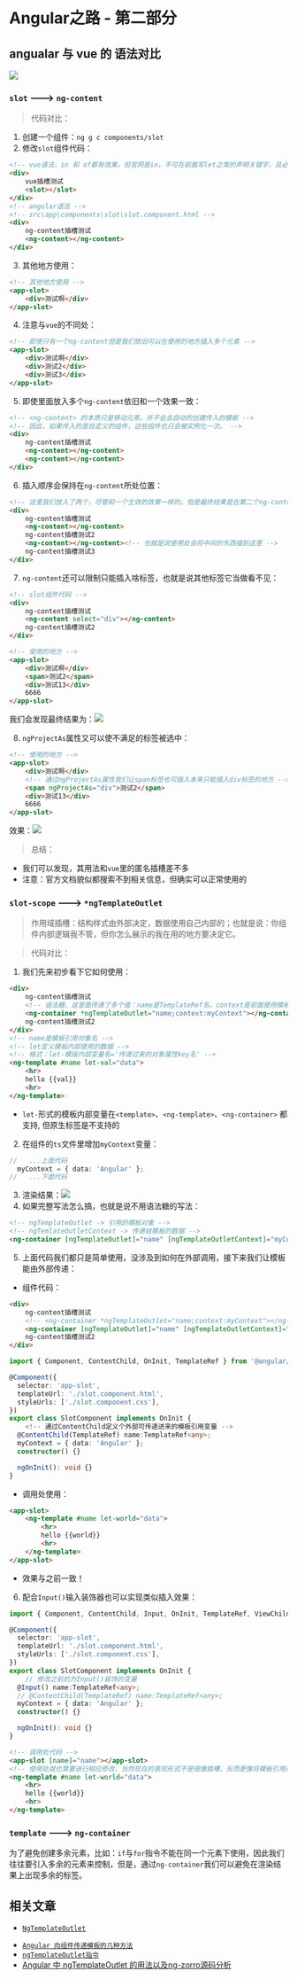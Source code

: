 # Angular之路 - 第二部分
## angualar  与 vue 的 语法对比
![](https://gitee.com/huanshenga/myimg/raw/master/PicGo/20201108180857.png)
### `slot` ---> `ng-content`

> 代码对比：
1. 创建一个组件：`ng g c components/slot`
2. 修改`slot`组件代码：
```html
<!-- vue语法，in 和 of都有效果，但官网是in，不可在前面写let之类的声明关键字，且必需加上key配合diff算法使用 -->
<div>
    vue插槽测试
    <slot></slot>
</div>
<!-- angular语法 -->
<!-- src\app\components\slot\slot.component.html -->
<div>
    ng-content插槽测试
    <ng-content></ng-content>
</div>
```
3. 其他地方使用：
```html
<!-- 其他地方使用 -->
<app-slot>
    <div>测试啊</div>
</app-slot>
```
4. 注意与`vue`的不同处：
```html
<!-- 即使只有一个ng-content但是我们依旧可以在使用的地方插入多个元素 -->
<app-slot>
    <div>测试啊</div>
    <div>测试2</div>
    <div>测试3</div>
</app-slot>
```
5. 即使里面放入多个`ng-content`依旧和一个效果一致：
```html
<!-- <ng-content> 的本质只是移动元素，并不会去自动的创建传入的模板 -->
<!-- 因此，如果传入的是自定义的组件，这些组件也只会被实例化一次。 -->
<div>
    ng-content插槽测试
    <ng-content></ng-content>
    <ng-content></ng-content>
</div>
```
6. 插入顺序会保持在`ng-content`所处位置：
```html
<!-- 这里我们放入了两个，尽管和一个生效的效果一样的，但是最终结果是在第二个ng-content位置处插入，就相当于第一个不存在 -->
<div>
    ng-content插槽测试
    <ng-content></ng-content>
    ng-content插槽测试2
    <ng-content></ng-content><!-- 也就是说使用处会将中间的东西插到这里 -->
    ng-content插槽测试3
</div>
```
7. `ng-content`还可以限制只能插入啥标签，也就是说其他标签它当做看不见：
```html
<!-- slot组件代码 -->
<div>
    ng-content插槽测试
    <ng-content select="div"></ng-content>
    ng-content插槽测试2
</div>
```
```html
<!-- 使用的地方 -->
<app-slot>
    <div>测试啊</div>
    <span>测试2</span>
    <div>测试13</div>
    6666
</app-slot>
```
我们会发现最终结果为：![](https://pic.downk.cc/item/5f8eb97c1cd1bbb86be8eff4.jpg)

8. `ngProjectAs`属性又可以使不满足的标签被选中：
```html
<!-- 使用的地方 -->
<app-slot>
    <div>测试啊</div>
    <!-- 通过ngProjectAs属性我们让span标签也可插入本来只能插入div标签的地方 -->
    <span ngProjectAs="div">测试2</span>
    <div>测试13</div>
    6666
</app-slot>
```
效果：![](https://pic.downk.cc/item/5f8f99841cd1bbb86b361fbf.jpg)

> 总结：
* 我们可以发现，其用法和`vue`里的匿名插槽差不多
* 注意：官方文档貌似都搜索不到相关信息，但确实可以正常使用的
### `slot-scope` ---> `*ngTemplateOutlet`
> 作用域插槽：结构样式由外部决定，数据使用自己内部的；也就是说：你组件内部逻辑我不管，但你怎么展示的我在用的地方要决定它。

> 代码对比：
1. 我们先来初步看下它如何使用：
```html
<div>
    ng-content插槽测试
    <!-- 语法糖，这里面传递了多个值：name是TemplateRef名，context是前面使用模板接受内容属性，myContext是我们传递过去数据，其格式为：{ 属性key名: 要传递过去的数据 }，这里我们传递过去的myContext值就是：{ data: 'Angular' } -->
    <ng-container *ngTemplateOutlet="name;context:myContext"></ng-container> 
    ng-content插槽测试2
</div>
<!-- name是模板引用对象名 -->
<!-- let定义模板内部使用的数据 -->
<!-- 格式：let-模版内部变量名='传递过来的对象属性key名' -->
<ng-template #name let-val="data">
    <hr>
    hello {{val}}
    <hr>
</ng-template>
```
* `let-`形式的模板内部变量在`<template>`、`<ng-template>`、`<ng-container>` 都支持, 但原生标签是不支持的
2. 在组件的`ts`文件里增加`myContext`变量：
```ts
//   ...上面代码
  myContext = { data: 'Angular' };
//   ...下面代码
```
3. 渲染结果：![](https://pic.downk.cc/item/5f8fa74b1cd1bbb86b3bce10.jpg)
4. 如果完整写法怎么搞，也就是说不用语法糖的写法：
```html
<!-- ngTemplateOutlet -> 引用的模板对象 -->
<!-- ngTemlateOutletContext -> 传递给模板的数据 -->
<ng-container [ngTemplateOutlet]="name" [ngTemplateOutletContext]="myContext"></ng-container>
```
5. 上面代码我们都只是简单使用，没涉及到如何在外部调用，接下来我们让模板能由外部传递：
* 组件代码：
```html
<div>
    ng-content插槽测试
    <!-- <ng-container *ngTemplateOutlet="name;context:myContext"></ng-container>  -->
    <ng-container [ngTemplateOutlet]="name" [ngTemplateOutletContext]="myContext"></ng-container>
    ng-content插槽测试2
</div>

````
```ts
import { Component, ContentChild, OnInit, TemplateRef } from '@angular/core';

@Component({
  selector: 'app-slot',
  templateUrl: './slot.component.html',
  styleUrls: ['./slot.component.css'],
})
export class SlotComponent implements OnInit {
    <!-- 通过ContentChild定义个外部可传递进来的模板引用变量 -->
  @ContentChild(TemplateRef) name:TemplateRef<any>;
  myContext = { data: 'Angular' };
  constructor() {}

  ngOnInit(): void {}
}
```
* 调用处使用：
```html
<app-slot>
    <ng-template #name let-world="data">
        <hr>
        hello {{world}}
        <hr>
    </ng-template>
</app-slot>
```
* 效果与之前一致！

6. 配合`Input()`输入装饰器也可以实现类似插入效果：
```ts
import { Component, ContentChild, Input, OnInit, TemplateRef, ViewChild } from '@angular/core';

@Component({
  selector: 'app-slot',
  templateUrl: './slot.component.html',
  styleUrls: ['./slot.component.css'],
})
export class SlotComponent implements OnInit {
    // 修改之前的为Input()装饰的变量
  @Input() name:TemplateRef<any>;
  // @ContentChild(TemplateRef) name:TemplateRef<any>;
  myContext = { data: 'Angular' };
  constructor() {}

  ngOnInit(): void {}
}
```
```html
<!-- 调用处代码 -->
<app-slot [name]="name"></app-slot>
<!-- 使用处就也需要进行相应修改，当然现在的表现形式不是很像插槽，反而更像将模板引用对象传递到组件内部，不过效果是一致的 -->
<ng-template #name let-world="data">
    <hr>
    hello {{world}}
    <hr>
</ng-template>
```
### `template` ---> `ng-container`
为了避免创建多余元素，比如：`if`与`for`指令不能在同一个元素下使用，因此我们往往要引入多余的元素来控制，但是，通过`ng-container`我们可以避免在渲染结果上出现多余的标签。
## 相关文章

- [`NgTemplateOutlet`](https://angular.cn/api/common/NgTemplateOutlet)
* [`Angular 向组件传递模板的几种方法`](https://gianthard.rocks/a/23)
* [`ngTemplateOutlet指令`](https://zhuanlan.zhihu.com/p/44446232)
* [Angular 中 ngTemplateOutlet 的用法以及ng-zorro源码分析](https://my.oschina.net/u/1540190/blog/3198073)